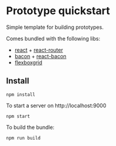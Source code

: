 # Prototype quickstart

Simple template for building prototypes.

Comes bundled with the following libs:

- [react](http://facebook.github.io/react/) + [react-router](https://github.com/rackt/react-router)
- [bacon](http://baconjs.github.io/) + [react-bacon](https://github.com/jamesmacaulay/react-bacon)
- [flexboxgrid](http://flexboxgrid.com/)

## Install

    npm install

To start a server on http://localhost:9000

    npm start

To build the bundle:

    npm run build